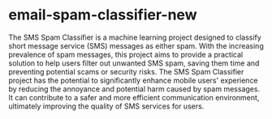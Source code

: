 # email-spam-classifier-new
The SMS Spam Classifier is a machine learning project designed to classify short message service (SMS) messages as either spam. With the increasing prevalence of spam messages, this project aims to provide a practical solution to help users filter out unwanted SMS spam, saving them time and preventing potential scams or security risks.
The SMS Spam Classifier project has the potential to significantly enhance mobile users' experience by reducing the annoyance and potential harm caused by spam messages. It can contribute to a safer and more efficient communication environment, ultimately improving the quality of SMS services for users.
